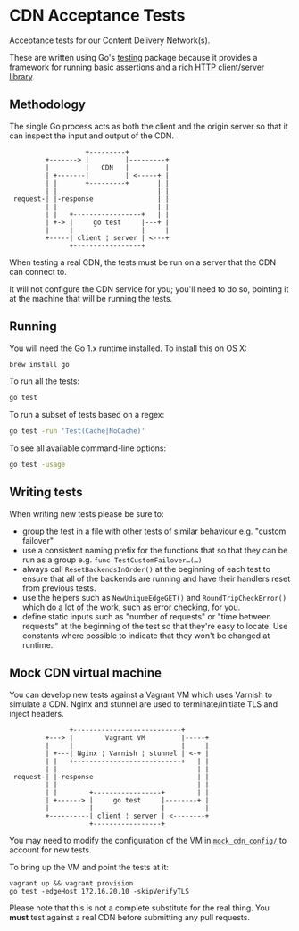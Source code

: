 # CDN Acceptance Tests

Acceptance tests for our Content Delivery Network(s).

These are written using Go's [testing][testing] package because it provides
a framework for running basic assertions and a [rich HTTP client/server
library][net/http].

[testing]: http://golang.org/pkg/testing/
[net/http]: http://golang.org/pkg/net/http/

## Methodology

The single Go process acts as both the client and the origin server so that
it can inspect the input and output of the CDN.
```
                   +---------+
         +-------> |         |---------+
         |         |   CDN   |         |
         | +-------|         | <-----+ |
         | |       +---------+       | |
         | |                         | |
 request-| |-response                | |
         | |                         | |
         | |   +-----------------+   | |
         | +-> |     go test     |---+ |
         |     |                 |     |
         +-----| client ¦ server | <---+
               +-----------------+
```

When testing a real CDN, the tests must be run on a server that the CDN can
connect to.

It will not configure the CDN service for you; you'll need to do so,
pointing it at the machine that will be running the tests.

## Running

You will need the Go 1.x runtime installed. To install this on OS X:
```sh
brew install go
```

To run all the tests:
```sh
go test
```

To run a subset of tests based on a regex:
```sh
go test -run 'Test(Cache|NoCache)'
```

To see all available command-line options:
```sh
go test -usage
```

## Writing tests

When writing new tests please be sure to:

- group the test in a file with other tests of similar behaviour e.g.
  "custom failover"
- use a consistent naming prefix for the functions that so that they can be
  run as a group e.g. `func TestCustomFailover…(…)`
- always call `ResetBackendsInOrder()` at the beginning of each test to
  ensure that all of the backends are running and have their handlers reset
  from previous tests.
- use the helpers such as `NewUniqueEdgeGET()` and `RoundTripCheckError()`
  which do a lot of the work, such as error checking, for you.
- define static inputs such as "number of requests" or "time between
  requests" at the beginning of the test so that they're easy to locate. Use
  constants where possible to indicate that they won't be changed at
  runtime.

## Mock CDN virtual machine

You can develop new tests against a Vagrant VM which uses Varnish to
simulate a CDN. Nginx and stunnel are used to terminate/initiate TLS and
inject headers.
```
               +---------------------------+
         +---> |        Vagrant VM         |-----+
         |     |                           |     |
         | +---| Nginx ¦ Varnish ¦ stunnel | <-+ |
         | |   +---------------------------+   | |
         | |                                   | |
 request-| |-response                          | |
         | |                                   | |
         | |        +-----------------+        | |
         | +------> |     go test     |--------+ |
         |          |                 |          |
         +----------| client ¦ server | <--------+
                    +-----------------+
```

You may need to modify the configuration of the VM in
[`mock_cdn_config/`](/mock_cdn_config) to account for new tests.

To bring up the VM and point the tests at it:
```
vagrant up && vagrant provision
go test -edgeHost 172.16.20.10 -skipVerifyTLS
```

Please note that this is not a complete substitute for the real thing. You
**must** test against a real CDN before submitting any pull requests.
